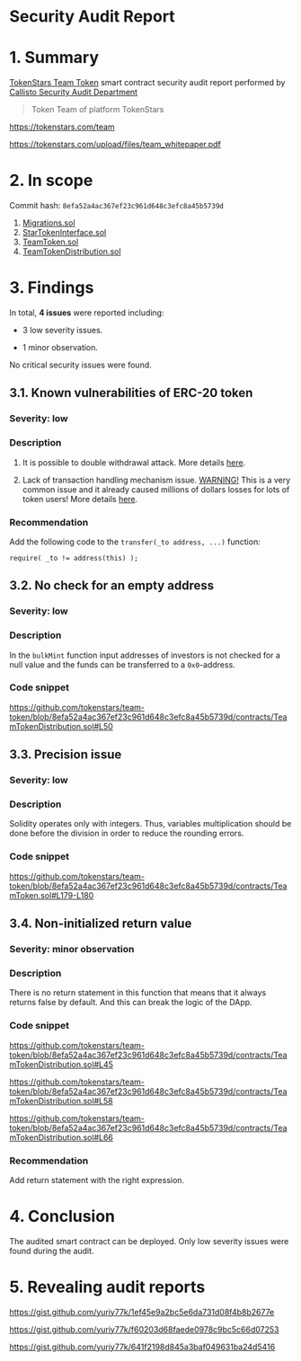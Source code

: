 # Security Audit Report

# 1. Summary

[TokenStars Team Token](https://github.com/tokenstars/team-token) smart contract security audit report performed by [Callisto Security Audit Department](https://github.com/EthereumCommonwealth/Auditing)

> Token Team of platform TokenStars

https://tokenstars.com/team

https://tokenstars.com/upload/files/team_whitepaper.pdf


# 2. In scope

Commit hash: `8efa52a4ac367ef23c961d648c3efc8a45b5739d`

1. [Migrations.sol](https://github.com/tokenstars/team-token/blob/8efa52a4ac367ef23c961d648c3efc8a45b5739d/contracts/Migrations.sol)
2. [StarTokenInterface.sol](https://github.com/tokenstars/team-token/blob/8efa52a4ac367ef23c961d648c3efc8a45b5739d/contracts/StarTokenInterface.sol)
3. [TeamToken.sol](https://github.com/tokenstars/team-token/blob/8efa52a4ac367ef23c961d648c3efc8a45b5739d/contracts/TeamToken.sol)
4. [TeamTokenDistribution.sol](https://github.com/tokenstars/team-token/blob/8efa52a4ac367ef23c961d648c3efc8a45b5739d/contracts/TeamTokenDistribution.sol)

# 3. Findings

In total, **4 issues** were reported including:

- 3 low severity issues.

- 1 minor observation.

No critical security issues were found.

## 3.1. Known vulnerabilities of ERC-20 token

### Severity: low

### Description

1. It is possible to double withdrawal attack. More details [here](https://docs.google.com/document/d/1YLPtQxZu1UAvO9cZ1O2RPXBbT0mooh4DYKjA_jp-RLM/edit).

2. Lack of transaction handling mechanism issue. [WARNING!](https://gist.github.com/Dexaran/ddb3e89fe64bf2e06ed15fbd5679bd20)  This is a very common issue and it already caused millions of dollars losses for lots of token users! More details [here](https://docs.google.com/document/d/1Feh5sP6oQL1-1NHi-X1dbgT3ch2WdhbXRevDN681Jv4/edit).

### Recommendation

Add the following code to the `transfer(_to address, ...)` function:

```
require( _to != address(this) );

```

## 3.2. No check for an empty address

### Severity: low

### Description

In the `bulkMint` function input addresses of investors is not checked for a null value and the funds can be transferred to a `0x0`-address.

### Code snippet

https://github.com/tokenstars/team-token/blob/8efa52a4ac367ef23c961d648c3efc8a45b5739d/contracts/TeamTokenDistribution.sol#L50

## 3.3. Precision issue

### Severity: low

### Description

Solidity operates only with integers. Thus, variables multiplication should be done before the division in order to reduce the rounding errors.

### Code snippet

https://github.com/tokenstars/team-token/blob/8efa52a4ac367ef23c961d648c3efc8a45b5739d/contracts/TeamToken.sol#L179-L180

## 3.4. Non-initialized return value

### Severity: minor observation

### Description

There is no return statement in this function that means that it always returns false by default. And this can break the logic of the DApp.

### Code snippet

https://github.com/tokenstars/team-token/blob/8efa52a4ac367ef23c961d648c3efc8a45b5739d/contracts/TeamTokenDistribution.sol#L45

https://github.com/tokenstars/team-token/blob/8efa52a4ac367ef23c961d648c3efc8a45b5739d/contracts/TeamTokenDistribution.sol#L58

https://github.com/tokenstars/team-token/blob/8efa52a4ac367ef23c961d648c3efc8a45b5739d/contracts/TeamTokenDistribution.sol#L66

### Recommendation

Add return statement with the right expression.

# 4. Conclusion

The audited smart contract can be deployed. Only low severity issues were found during the audit.

# 5. Revealing audit reports

https://gist.github.com/yuriy77k/1ef45e9a2bc5e6da731d08f4b8b2677e

https://gist.github.com/yuriy77k/f60203d68faede0978c9bc5c66d07253

https://gist.github.com/yuriy77k/641f2198d845a3baf049631ba24d5416
